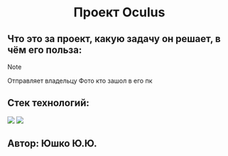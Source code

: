 <div id="header" align="center">
  <h1>Проект Oculus</h1>
</div>

## Что это за проект, какую задачу он решает, в чём его польза:
> [!NOTE]
> Отправляет владельцу Фото кто зашол в его пк

## Cтек технологий:
<img src="https://img.shields.io/badge/Язык программирования:_-Python-Green"> <img src="https://img.shields.io/badge/библиотека_telegram:_-pyrogram-blue">

## Автор: Юшко Ю.Ю.
